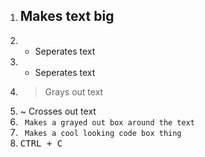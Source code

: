 1. ## Makes text big
2. * Seperates text
3. - Seperates text
4. > Grays out text
5. ~ Crosses out text
6. ` Makes a grayed out box around the text`
7. ``` Makes a cool looking code box thing```
8. <kbd>CTRL<kbd> + <kbd>C</kbt>
